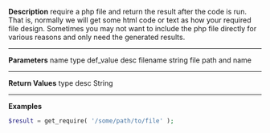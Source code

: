**Description**
require a php file and return the result after the code is run. That is, normally we will get some html code or text as how your required file design. Sometimes you may not want to include the php file directly for various reasons and only need the generated results.

--------
**Parameters**
name	type	def_value	desc
filename	string		file path and name

--------
**Return Values**
type	desc
String

--------
**Examples**

```php
$result = get_require( '/some/path/to/file' );
```
